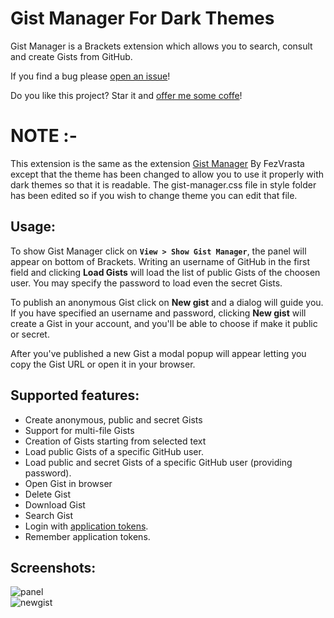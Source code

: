 # Gist Manager For Dark Themes

Gist Manager is a Brackets extension which allows you to search, consult and create Gists from GitHub.

If you find a bug please [open an issue](https://github.com/FezVrasta/gist-manager/issues)!

Do you like this project? Star it and [offer me some coffe](https://www.gittip.com/FezVrasta/)!

# NOTE :-

This extension is the same as the extension [Gist Manager](https://github.com/FezVrasta/gist-manager) By FezVrasta except that the theme has been changed to allow you to use it properly with dark themes so that it is readable.
The gist-manager.css file in style folder has been edited so if you wish to change theme you can edit that file.


## Usage:
To show Gist Manager click on **`View > Show Gist Manager`**, the panel will appear on bottom of Brackets.
Writing an username of GitHub in the first field and clicking **Load Gists** will load the list of public Gists of the choosen user.
You may specify the password to load even the secret Gists.

To publish an anonymous Gist click on **New gist** and a dialog will guide you.
If you have specified an username and password, clicking **New gist** will create a Gist in your account, and you'll be able to choose if make it public or secret.

After you've published a new Gist a modal popup will appear letting you copy the Gist URL or open it in your browser.

## Supported features:
- Create anonymous, public and secret Gists
- Support for multi-file Gists
- Creation of Gists starting from selected text
- Load public Gists of a specific GitHub user.
- Load public and secret Gists of a specific GitHub user (providing password).
- Open Gist in browser
- Delete Gist
- Download Gist
- Search Gist
- Login with [application tokens](https://github.com/settings/applications).
- Remember application tokens.

## Screenshots:
![panel](https://s8.postimg.org/ip8cz036d/image.png)  
![newgist](https://s8.postimg.org/vfclcm651/image.png)
